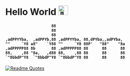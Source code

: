 # Hello World <img src="https://fonts.gstatic.com/s/e/notoemoji/latest/1f44b/512.gif" alt="👋" width="30" height="30">

<h4>

```
                    88                        
                    88                        
                    88                        
,adPPYYba,  ,adPPYb,88 ,adPPYYba, 88,dPYba,,adPYba, 
""     `Y8 a8"    `Y88 ""     `Y8 88P'   "88"    "8a
,adPPPPP88 8b       88 ,adPPPPP88 88      88      88
88,    ,88 "8a,   ,d88 88,    ,88 88      88      88
`"8bbdP"Y8  `"8bbdP"Y8 `"8bbdP"Y8 88      88      88
```

</h4>

[![Readme Quotes](https://quotes-github-readme.vercel.app/api?type=horizontal&theme=dark)](https://github.com/piyushsuthar/github-readme-quotes)
